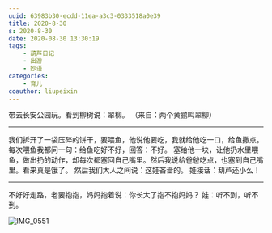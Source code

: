 ```yaml
---
uuid: 63983b30-ecdd-11ea-a3c3-0333518a0e39
title: 2020-8-30
s: 2020-8-30
date: 2020-08-30 13:30:19
tags: 
	- 葫芦日记
	- 出游
	- 妙语
categories: 
	- 育儿
coauthor: liupeixin
---
```


带去长安公园玩。看到柳树说：翠柳。 （来自：两个黄鹂鸣翠柳）

---

我们拆开了一袋压碎的饼干，要喂鱼，他说他要吃，我就给他吃一口，给鱼撒点。
每次喂鱼我都问一句：给鱼吃好不好，回答：不好。
塞给他一块，让他扔水里喂鱼，做出扔的动作，却每次都塞回自己嘴里。然后我说给爸爸吃点，也塞到自己嘴里。看来真是饿了。
然后我们大人之间说：这娃吝啬的。
娃接话：葫芦还小么！

---

不好好走路，老要抱抱，妈妈抱着说：你长大了抱不抱妈妈？
娃：听不到，听不到。



<img src="http://beiming-public.liupei.xin/typora-images/2020-8-30/IMG_0551.jpg" alt="IMG_0551"  />